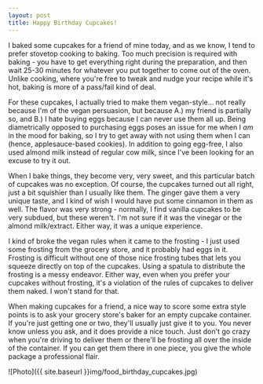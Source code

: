 ```yaml
---
layout: post
title: Happy Birthday Cupcakes!
---
```


I baked some cupcakes for a friend of mine today, and as we know, I tend to prefer stovetop cooking to baking. Too much precision is required with baking - you have to get everything right during the preparation, and then wait 25-30 minutes for whatever you put together to come out of the oven. Unlike cooking, where you're free to tweak and nudge your recipe while it's hot, baking is more of a pass/fail kind of deal. 

For these cupcakes, I actually tried to make them vegan-style... not really because I'm of the vegan persuasion, but because A.) my friend is partially so, and B.) I hate buying eggs because I can never use them all up. Being diametrically opposed to purchasing eggs poses an issue for me when I <i>am</i> in the mood for baking, so I try to get away with not using them when I can (hence, applesauce-based cookies). In addition to going egg-free, I also used almond milk instead of regular cow milk, since I've been looking for an excuse to try it out.

When I bake things, they become very, very sweet, and this particular batch of cupcakes was no exception. Of course, the cupcakes turned out all right, just a bit squishier than I usually like them. The ginger gave them a very unique taste, and I kind of wish I would have put some cinnamon in them as well. The flavor was very strong - normally, I find vanilla cupcakes to be very subdued, but these weren't. I'm not sure if it was the vinegar or the almond milk/extract. Either way, it was a unique experience.

I kind of broke the vegan rules when it came to the frosting - I just used some frosting from the grocery store, and it probably had eggs in it. Frosting is difficult without one of those nice frosting tubes that lets you squeeze directly on top of the cupcakes. Using a spatula to distribute the frosting is a messy endeavor. Either way, even when you prefer your cupcakes without frosting, it's a violation of the rules of cupcakes to deliver them naked. I won't stand for that.

When making cupcakes for a friend, a nice way to score some extra style points is to ask your grocery store's baker for an empty cupcake container. If you're just getting one or two, they'll usually just give it to you. You never know unless you ask, and it does provide a nice touch. Just don't go crazy when you're driving to deliver them or there'll be frosting all over the inside of the container. If you can get them there in one piece, you give the whole package a professional flair.

![Photo]({{ site.baseurl }}img/food_birthday_cupcakes.jpg)

